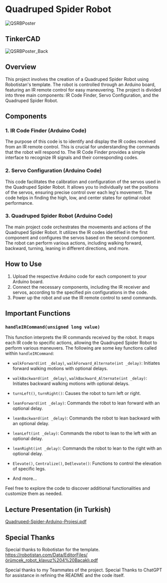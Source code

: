# Quadruped Spider Robot

![QSRBPoster](https://github.com/MrAliBulut/Arduino_Quadruped_Spider/assets/95712617/a9a58923-a293-4d81-91e7-b787436f6a17)

## TinkerCAD


![QSRBPoster_Back](https://github.com/MrAliBulut/Arduino_Quadruped_Spider/assets/95712617/283c9688-e093-4ba3-a85f-060aa71e3c30)



## Overview

This project involves the creation of a Quadruped Spider Robot using Robotistan's template. The robot is controlled through an Arduino board, featuring an IR remote control for easy maneuvering. The project is divided into three main components: IR Code Finder, Servo Configuration, and the Quadruped Spider Robot.

## Components


### 1. IR Code Finder (Arduino Code)

The purpose of this code is to identify and display the IR codes received from an IR remote control. This is crucial for understanding the commands that the robot will respond to. The IR Code Finder provides a simple interface to recognize IR signals and their corresponding codes.

### 2. Servo Configuration (Arduino Code)

This code facilitates the calibration and configuration of the servos used in the Quadruped Spider Robot. It allows you to individually set the positions of the servos, ensuring precise control over each leg's movement. The code helps in finding the high, low, and center states for optimal robot performance.

### 3. Quadruped Spider Robot (Arduino Code)

The main project code orchestrates the movements and actions of the Quadruped Spider Robot. It utilizes the IR codes identified in the first component and configures the servos based on the second component. The robot can perform various actions, including walking forward, backward, turning, leaning in different directions, and more.

## How to Use

1. Upload the respective Arduino code for each component to your Arduino board.
2. Connect the necessary components, including the IR receiver and servos, according to the specified pin configurations in the code.
3. Power up the robot and use the IR remote control to send commands.

## Important Functions

### `handleIRCommand(unsigned long value)`

This function interprets the IR commands received by the robot. It maps each IR code to specific actions, allowing the Quadruped Spider Robot to perform various maneuvers. The following are some key functions called within `handleIRCommand`:

- `walkForward(int _delay)`, `walkForward_Alternate(int _delay)`: Initiates forward walking motions with optional delays.

- `walkBackward(int _delay)`, `walkBackward_Alternate(int _delay)`: Initiates backward walking motions with optional delays.

- `turnLeft()`, `turnRight()`: Causes the robot to turn left or right.

- `leanForward(int _delay)`: Commands the robot to lean forward with an optional delay.

- `leanBackward(int _delay)`: Commands the robot to lean backward with an optional delay.

- `leanLeft(int _delay)`: Commands the robot to lean to the left with an optional delay.

- `leanRight(int _delay)`: Commands the robot to lean to the right with an optional delay.

- `Elevate()`, `Centralize()`, `DeElevate()`: Functions to control the elevation of specific legs.

- And more...

Feel free to explore the code to discover additional functionalities and customize them as needed.



## Lecture Presentation (in Turkish)

[Quadruped-Spider-Arduino-Projesi.pdf](https://github.com/MrAliBulut/Arduino_Quadruped_Spider/files/13928860/Quadruped-Spider-Arduino-Projesi.pdf)


## Special Thanks

Special thanks to Robotistan for the template.
https://robotistan.com/Data/EditorFiles/örümcek_robot_klavuz%204%20Bacaklı.pdf

Special thanks to my Teammates of the project. 
Special Thanks to ChatGPT for assistance in refining the README and the code itself.
